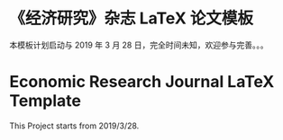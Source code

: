 # 《经济研究》杂志 LaTeX 论文模板

本模板计划启动与 2019 年 3 月 28 日，完全时间未知，欢迎参与完善。。。


# Economic Research Journal LaTeX Template


This Project starts from 2019/3/28.
